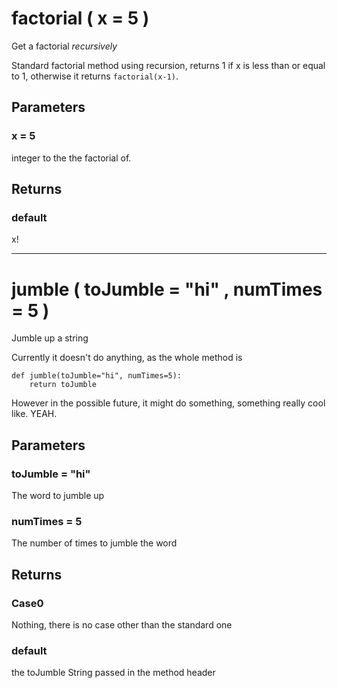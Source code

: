# factorial ( x = 5 )

Get a factorial *recursively*

Standard factorial method using recursion, returns 1 if x is less than
or equal to 1, otherwise it returns `factorial(x-1)`.

## Parameters

### x = 5

 integer to the the factorial of.
	

## Returns
### default 

x!
	
-----

# jumble ( toJumble = "hi" , numTimes = 5 )

Jumble up a string

Currently it doesn't do anything, as the whole method is

	def jumble(toJumble="hi", numTimes=5):
		return toJumble

However in the possible future, it might do something, something
really cool like. YEAH.

## Parameters

### toJumble = "hi"

 The word to jumble up

### numTimes = 5

 The number of times to jumble the word
	

## Returns
### Case0 	

Nothing, there is no case other than the standard one
	
### default 	

the toJumble String passed in the method header
